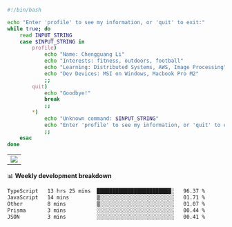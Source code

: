 ```bash
#!/bin/bash

echo "Enter 'profile' to see my information, or 'quit' to exit:"
while true; do
    read INPUT_STRING
    case $INPUT_STRING in
        profile)
            echo "Name: Chengguang Li"
            echo "Interests: fitness, outdoors, football"
            echo "Learning: Distributed Systems, AWS, Image Processing"
            echo "Dev Devices: MSI on Windows, Macbook Pro M2"
            ;;
        quit)
            echo "Goodbye!"
            break
            ;;
        *)
            echo "Unknown command: $INPUT_STRING"
            echo "Enter 'profile' to see my information, or 'quit' to exit:"
            ;;
    esac
done

```

<!--Contribution Graph-->
<table>
  <tr>
    <td>
      <picture>
        <source media="(prefers-color-scheme: light)" srcset="https://github-readme-activity-graph.vercel.app/graph?username=chengguang-li&theme=xcode&bg_color=FF000000&color=000000&hide_border=true" />
        <img src="https://github-readme-activity-graph.vercel.app/graph?username=chengguang-li&theme=xcode&bg_color=FF000000&hide_border=true" />
      </picture>
  </tr>
</table>

📊 **Weekly development breakdown**

<!--START_SECTION:waka-->

```txt
TypeScript   13 hrs 25 mins  ████████████████████████░   96.37 %
JavaScript   14 mins         ▒░░░░░░░░░░░░░░░░░░░░░░░░   01.71 %
Other        8 mins          ▒░░░░░░░░░░░░░░░░░░░░░░░░   01.07 %
Prisma       3 mins          ░░░░░░░░░░░░░░░░░░░░░░░░░   00.44 %
JSON         3 mins          ░░░░░░░░░░░░░░░░░░░░░░░░░   00.41 %
```

<!--END_SECTION:waka-->

